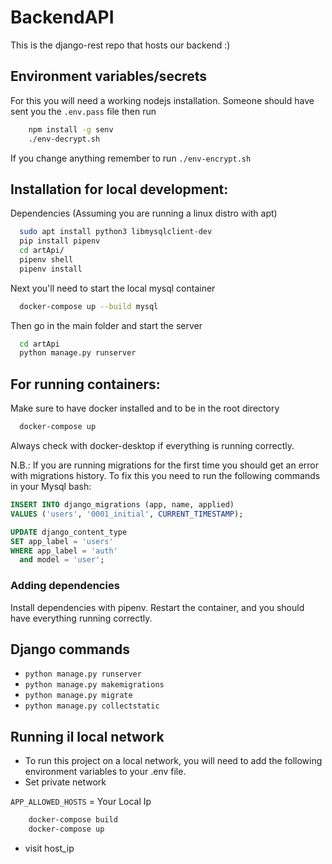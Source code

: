 # BackendAPI

This is the django-rest repo that hosts our backend :)

## Environment variables/secrets

For this you will need a working nodejs installation. Someone should have sent you the `.env.pass` file then run

```bash
    npm install -g senv 
    ./env-decrypt.sh 
```

If you change anything remember to run `./env-encrypt.sh`

## Installation for local development:

Dependencies (Assuming you are running a linux distro with apt)

```bash
  sudo apt install python3 libmysqlclient-dev
  pip install pipenv
  cd artApi/
  pipenv shell
  pipenv install
```

Next you'll need to start the local mysql container

```bash
  docker-compose up --build mysql
```

Then go in the main folder and start the server

```bash
  cd artApi
  python manage.py runserver
```

## For running containers:

Make sure to have docker installed and to be in the root directory

```bash
  docker-compose up
```

Always check with docker-desktop if everything is running correctly.

N.B.: If you are running migrations for the first time you should get an error with migrations history.
To fix this you need to run the following commands in your Mysql bash:

```sql
INSERT INTO django_migrations (app, name, applied)
VALUES ('users', '0001_initial', CURRENT_TIMESTAMP);

UPDATE django_content_type
SET app_label = 'users'
WHERE app_label = 'auth'
  and model = 'user';
```

### Adding dependencies

Install dependencies with pipenv. Restart the container, and you should have everything running correctly.

## Django commands

* `python manage.py runserver`
* `python manage.py makemigrations`
* `python manage.py migrate`
* `python manage.py collectstatic`

## Running il local network

- To run this project on a local network, you will need to add the following environment variables to your .env file.
- Set private network

`APP_ALLOWED_HOSTS` = Your Local Ip

```bash
    docker-compose build
    docker-compose up
```

- visit host_ip
